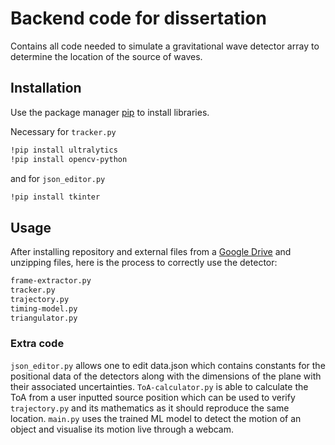  # Backend code for dissertation

Contains all code needed to simulate a gravitational wave detector array to determine the location of the source of waves.

## Installation

Use the package manager [pip](https://pip.pypa.io/en/stable/) to install libraries.

Necessary for ```tracker.py```

```bash
!pip install ultralytics
!pip install opencv-python
```

and for ```json_editor.py```

```bash
!pip install tkinter
```

## Usage

After installing repository and external files from a [Google Drive](https://drive.google.com/drive/folders/1RH8dodTgxTbXJND4NPkoTOEgNwhKtMST?usp=sharing) and unzipping files, here is the process to correctly use the detector:
```bash
frame-extractor.py
tracker.py
trajectory.py
timing-model.py
triangulator.py
```

### Extra code
```json_editor.py``` allows one to edit data.json which contains constants for the positional data of the detectors along with the dimensions of the plane with their associated uncertainties. 
```ToA-calculator.py``` is able to calculate the ToA from a user inputted source position which can be used to verify ```trajectory.py``` and its mathematics as it should reproduce the same location.
```main.py``` uses the trained ML model to detect the motion of an object and visualise its motion live through a webcam. 
